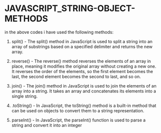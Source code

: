 # JAVASCRIPT_STRING-OBJECT-METHODS
in the above codes i have used the following methods:

1. split()   - The split() method in JavaScript is used to split a string into an array of substrings based on a specified delimiter and returns the new array.
2. reverse() - The reverse() method reverses the elements of an array in place, meaning it modifies the original array without creating a new one. It reverses the order of the elements, so 
               the first element becomes the last, the second element becomes the second to last, and so on.
   
3. join()     - The join() method in JavaScript is used to join the elements of an array into a string. It takes an array and concatenates its elements into a single string. 
4. .toString() - In JavaScript, the toString() method is a built-in method that can be used on objects to convert them to a string representation.
5. parseInt()  - In JavaScript, the parseInt() function is used to parse a string and convert it into an integer
